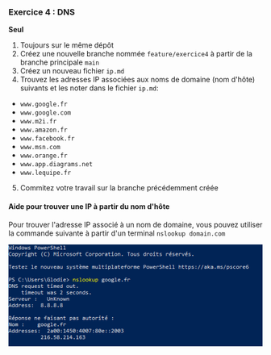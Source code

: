 ### Exercice 4 : DNS

**Seul**

1. Toujours sur le même dépôt
2. Créez une nouvelle branche nommée `feature/exercice4` à partir de la branche principale `main` 
3. Créez un nouveau fichier `ip.md`
4. Trouvez les adresses IP associées aux noms de domaine (nom d'hôte) suivants et les noter dans le fichier `ip.md`:

- `www.google.fr`
- `www.google.com`
- `www.m2i.fr`
- `www.amazon.fr`
- `www.facebook.fr`
- `www.msn.com`
- `www.orange.fr`
- `www.app.diagrams.net`
- `www.lequipe.fr`

5. Commitez votre travail sur la branche précédemment créée

#### Aide pour trouver une IP à partir du nom d'hôte

Pour trouver l'adresse IP associé à un nom de domaine, vous pouvez utiliser la commande suivante à partir d'un terminal `nslookup domain.com`

![nslookup](img/nslookup.png)